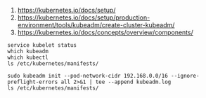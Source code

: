 1. https://kubernetes.io/docs/setup/
2. https://kubernetes.io/docs/setup/production-environment/tools/kubeadm/create-cluster-kubeadm/
3. https://kubernetes.io/docs/concepts/overview/components/
```
service kubelet status
which kubeadm
which kubectl
ls /etc/kubernetes/manifests/
```
```
sudo kubeadm init --pod-network-cidr 192.168.0.0/16 --ignore-preflight-errors all 2>&1 | tee --append kubeadm.log
ls /etc/kubernetes/manifests/
```
